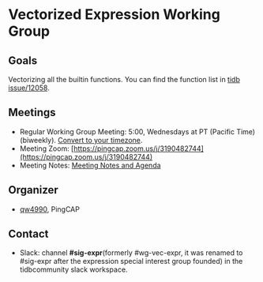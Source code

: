 # Vectorized Expression Working Group

## Goals

Vectorizing all the builtin functions. You can find the function list in [tidb issue/12058](https://github.com/pingcap/tidb/issues/12058).

## Meetings

* Regular Working Group Meeting: 5:00, Wednesdays at PT (Pacific Time) (biweekly). [Convert to your timezone](http://www.thetimezoneconverter.com/?t=5:00&tz=PT%20%28Pacific%20Time%29).
* Meeting Zoom: [https://pingcap.zoom.us/j/3190482744](https://pingcap.zoom.us/j/3190482744)
* Meeting Notes: [Meeting Notes and Agenda](https://docs.google.com/document/d/1bHZs-qj91jH0crUFgROQ0P076rosDQNm2CsUTvDr0zo/edit)

## Organizer

* [qw4990](https://github.com/qw4990), PingCAP

## Contact

* Slack: channel **#sig-expr**(formerly #wg-vec-expr, it was renamed to #sig-expr after the expression special interest group founded) in the tidbcommunity slack workspace.
